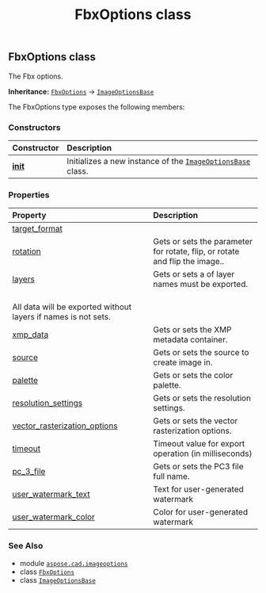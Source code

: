 ﻿---
title: FbxOptions class
second_title: Aspose.CAD for Python via .NET API References
description: 
type: docs
weight: 80
url: /aspose.cad.imageoptions/fbxoptions/
is_root: false
---

## FbxOptions class

The Fbx options.



**Inheritance:** [`FbxOptions`](/cad/python-net/aspose.cad.imageoptions/fbxoptions) → 
[`ImageOptionsBase`](/cad/python-net/aspose.cad/imageoptionsbase)



The FbxOptions type exposes the following members:

### Constructors
| Constructor | Description |
| :- | :- |
| [__init__](/cad/python-net/aspose.cad.imageoptions/fbxoptions/__init__/#) | Initializes a new instance of the [`ImageOptionsBase`](/cad/python-net/aspose.cad/imageoptionsbase) class. |


### Properties
| Property | Description |
| :- | :- |
| [target_format](/cad/python-net/aspose.cad.imageoptions/fbxoptions/target_format) |  |
| [rotation](/cad/python-net/aspose.cad.imageoptions/fbxoptions/rotation) | Gets or sets the parameter for rotate, flip, or rotate and flip the image.. |
| [layers](/cad/python-net/aspose.cad.imageoptions/fbxoptions/layers) | Gets or sets a of layer names must be exported.<br/>All data will be exported without layers if names is not sets. |
| [xmp_data](/cad/python-net/aspose.cad.imageoptions/fbxoptions/xmp_data) | Gets or sets the XMP metadata container. |
| [source](/cad/python-net/aspose.cad.imageoptions/fbxoptions/source) | Gets or sets the source to create image in. |
| [palette](/cad/python-net/aspose.cad.imageoptions/fbxoptions/palette) | Gets or sets the color palette. |
| [resolution_settings](/cad/python-net/aspose.cad.imageoptions/fbxoptions/resolution_settings) | Gets or sets the resolution settings. |
| [vector_rasterization_options](/cad/python-net/aspose.cad.imageoptions/fbxoptions/vector_rasterization_options) | Gets or sets the vector rasterization options. |
| [timeout](/cad/python-net/aspose.cad.imageoptions/fbxoptions/timeout) | Timeout value for export operation (in milliseconds) |
| [pc_3_file](/cad/python-net/aspose.cad.imageoptions/fbxoptions/pc_3_file) | Gets or sets the PC3 file full name. |
| [user_watermark_text](/cad/python-net/aspose.cad.imageoptions/fbxoptions/user_watermark_text) | Text for user-generated watermark |
| [user_watermark_color](/cad/python-net/aspose.cad.imageoptions/fbxoptions/user_watermark_color) | Color for user-generated watermark |



### See Also
* module [`aspose.cad.imageoptions`](..)
* class [`FbxOptions`](/cad/python-net/aspose.cad.imageoptions/fbxoptions)
* class [`ImageOptionsBase`](/cad/python-net/aspose.cad/imageoptionsbase)
